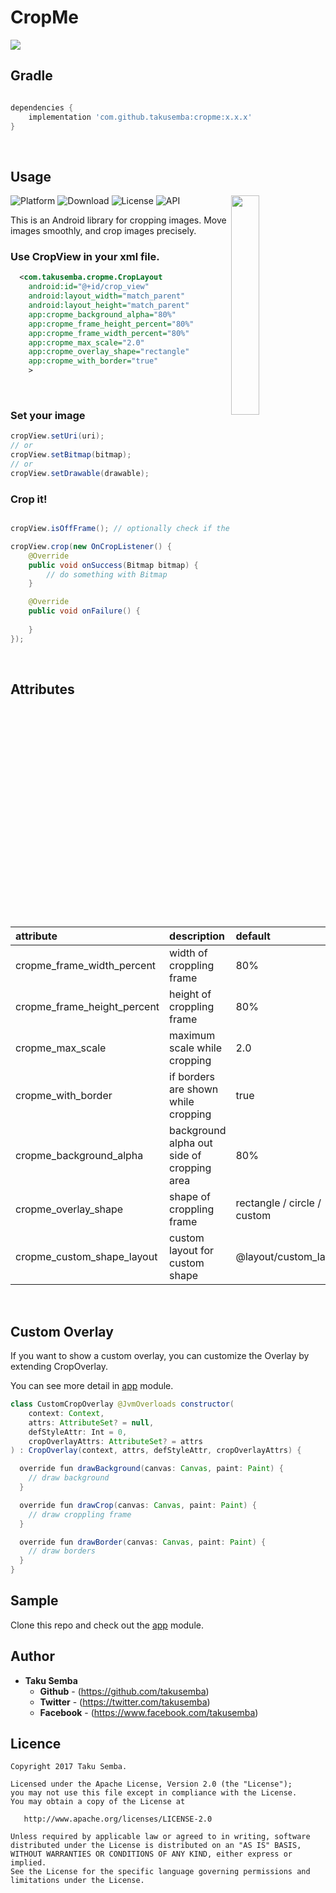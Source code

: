 # CropMe

<img src="https://github.com/TakuSemba/CropMe/blob/master/arts/logo.png">

## Gradle

```groovy

dependencies {
    implementation 'com.github.takusemba:cropme:x.x.x'
}

```
<br/>

## Usage

<img src="https://github.com/TakuSemba/CropMe/blob/master/arts/crop.gif" align="right" width="30%">

![Platform](http://img.shields.io/badge/platform-android-green.svg?style=flat)
![Download](https://api.bintray.com/packages/takusemba/maven/cropme/images/download.svg)
![License](https://img.shields.io/badge/License-Apache%202.0-blue.svg)
![API](https://img.shields.io/badge/API-16%2B-brightgreen.svg?style=flat)

This is an Android library for cropping images. Move images smoothly, and crop images precisely.

### Use CropView in your xml file.

```xml
  <com.takusemba.cropme.CropLayout
    android:id="@+id/crop_view"
    android:layout_width="match_parent"
    android:layout_height="match_parent"
    app:cropme_background_alpha="80%"
    app:cropme_frame_height_percent="80%"
    app:cropme_frame_width_percent="80%"
    app:cropme_max_scale="2.0"
    app:cropme_overlay_shape="rectangle"
    app:cropme_with_border="true"
    >
```

<br/>

### Set your image

```java
cropView.setUri(uri);
// or
cropView.setBitmap(bitmap);
// or
cropView.setDrawable(drawable);
```

### Crop it!

```java

cropView.isOffFrame(); // optionally check if the image is off of the frame.

cropView.crop(new OnCropListener() {
    @Override
    public void onSuccess(Bitmap bitmap) {
        // do something with Bitmap
    }

    @Override
    public void onFailure() {
        
    }
});
```

<br/>

## Attributes

| attribute | description | default |
|:---|:---|:---|
| cropme_frame_width_percent | width of croppling frame | 80% |
| cropme_frame_height_percent | height of croppling frame | 80% |
| cropme_max_scale | maximum scale while cropping  | 2.0 |
| cropme_with_border | if borders are shown while cropping | true |
| cropme_background_alpha | background alpha out side of cropping area | 80% |
| cropme_overlay_shape | shape of croppling frame | rectangle / circle / custom |
| cropme_custom_shape_layout | custom layout for custom shape | @layout/custom_layout |

<br/>

## Custom Overlay

If you want to show a custom overlay, you can customize the Overlay by extending CropOverlay.

You can see more detail in [app](https://github.com/TakuSemba/CropMe/tree/master/app) module.

```java
class CustomCropOverlay @JvmOverloads constructor(
    context: Context,
    attrs: AttributeSet? = null,
    defStyleAttr: Int = 0,
    cropOverlayAttrs: AttributeSet? = attrs
) : CropOverlay(context, attrs, defStyleAttr, cropOverlayAttrs) {

  override fun drawBackground(canvas: Canvas, paint: Paint) {
    // draw background
  }

  override fun drawCrop(canvas: Canvas, paint: Paint) {
    // draw croppling frame
  }

  override fun drawBorder(canvas: Canvas, paint: Paint) {
    // draw borders
  }
}
```

## Sample
Clone this repo and check out the [app](https://github.com/TakuSemba/CropMe/tree/master/app) module.

## Author

* **Taku Semba**
    * **Github** - (https://github.com/takusemba)
    * **Twitter** - (https://twitter.com/takusemba)
    * **Facebook** - (https://www.facebook.com/takusemba)

## Licence
```
Copyright 2017 Taku Semba.

Licensed under the Apache License, Version 2.0 (the "License");
you may not use this file except in compliance with the License.
You may obtain a copy of the License at

   http://www.apache.org/licenses/LICENSE-2.0

Unless required by applicable law or agreed to in writing, software
distributed under the License is distributed on an "AS IS" BASIS,
WITHOUT WARRANTIES OR CONDITIONS OF ANY KIND, either express or implied.
See the License for the specific language governing permissions and
limitations under the License.
```
